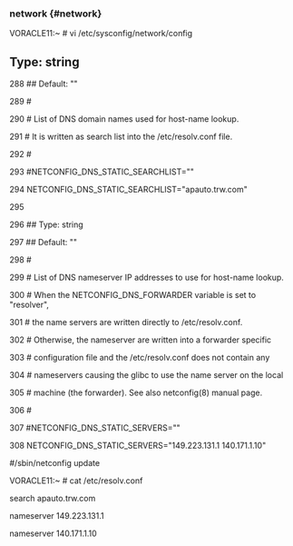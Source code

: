 ### network {#network}

VORACLE11:~ # vi /etc/sysconfig/network/config 

## Type:        string

288 ## Default:    &quot;&quot;

289 #

290 # List of DNS domain names used for host-name lookup.

291 # It is written as search list into the /etc/resolv.conf file.

292 #

293 #NETCONFIG_DNS_STATIC_SEARCHLIST=&quot;&quot;

294 NETCONFIG_DNS_STATIC_SEARCHLIST=&quot;apauto.trw.com&quot;

295 

296 ## Type:        string

297 ## Default:    &quot;&quot;

298 #

299 # List of DNS nameserver IP addresses to use for host-name lookup.

300 # When the NETCONFIG_DNS_FORWARDER variable is set to &quot;resolver&quot;,

301 # the name servers are written directly to /etc/resolv.conf.

302 # Otherwise, the nameserver are written into a forwarder specific

303 # configuration file and the /etc/resolv.conf does not contain any

304 # nameservers causing the glibc to use the name server on the local

305 # machine (the forwarder). See also netconfig(8) manual page.

306 #

307 #NETCONFIG_DNS_STATIC_SERVERS=&quot;&quot;

308 NETCONFIG_DNS_STATIC_SERVERS=&quot;149.223.131.1 140.171.1.10&quot;

 #/sbin/netconfig  update

VORACLE11:~ # cat /etc/resolv.conf 

search apauto.trw.com

nameserver 149.223.131.1

nameserver 140.171.1.10